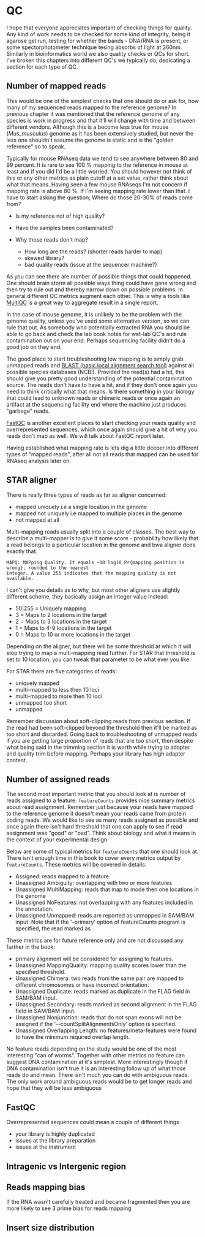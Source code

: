 # QC

I hope that everyone appreciates important of checking things for quality. Any kind of work needs to be checked for some kind of integrity, being it agarose gel run, testing for whether the bands - DNA/RNA is present, or some spectorphotometer technique tesing absorbs of light at 260nm. Similarly in bioinformatics world we also quality checks or QCs for short. I've broken this chapters into different QC's we typically do, dedicating a section for each type of QC.

## Number of mapped reads

This would be one of the simplest checks that one should do or ask for, how many of my sequenced reads mapped to the reference genome? In previous chapter it was mentioned that the reference genome of any species is work in progress and that it'll will change with time and between different vendors. Although this is a become less true for mouse (*Mus_musculus*) genome as it has been extensively studied, but never the less one shouldn't assume the genome is static and is the "golden reference" so to speak. 

Typically for mouse RNAseq data we tend to see anywhere between 80 and 99 percent. It is rare to see 100 % mapping to the reference in mouse at least and if you did I'd be a little worried. You should however not think of this or any other metrics as plain cutoff at a set value, rather think about what that means. Having seen a few mouse RNAseqs I'm not concern if mapping rate is above 80 %. If I'm seeing mapping rate lower than that. I have to start asking the question; Where do those 20-30% of reads come from? 

- Is my reference not of high quality? 
- Have the samples been contaminated?
- Why those reads don't map?

    - How long are the reads? (shorter reads harder to map)
    - skewed library? 
    - bad quality reads (issue at the sequencer machine?)

As you can see there are number of possible things that could happened. One should brain storm all possible ways thing could have gone wrong and then try to rule out and thereby narrow down on possible problems. In general different QC metrics augment each other. This is why a tools like [MultiQC](http://multiqc.info/) is a great way to aggregate result in a single report. 

In the case of mouse genome, it is unlikely to be the problem with the genome quality, unless you've used some alternative version, so we can rule that out. As somebody who potentially extracted RNA you should be able to go back and check the lab book notes for wet-lab QC's and rule contamination out on your end. Perhaps sequencing facility didn't do a good job on they end.

The good place to start troubleshooting low mapping is to simply grab unmapped reads and [BLAST (basic local alignment search tool)](https://blast.ncbi.nlm.nih.gov/Blast.cgi) against all possible species databases (NCBI). Provided the read(s) had a hit, this should give you pretty good understanding of the potential contamination source. The reads don't have to have a hit, and if they don't once again you need to think critically what that means. Is there something in your biology that could lead to unknown reads or chimeric reads or once again an artifact at the sequencing facility end where the machine just produces "garbage" reads. 

[FastQC](https://www.bioinformatics.babraham.ac.uk/projects/fastqc/) is another excellent places to start checking your reads quality and overrepresented sequences, which once again should give a hit of why you reads don't map as well. We will talk about FastQC report later.

Having established what mapping rate is lets dig a little deeper into different types of "mapped reads", after all not all reads that mapped can be used for RNAseq analysis later on.

## STAR aligner

There is really three types of reads as far as aligner concerned:

- mapped uniquely i.e a single location in the genome
- mapped not uniquely i.e mapped to multiple places in the genome
- not mapped at all

Multi-mapping reads usually split into a couple of classes. The best way to describe a multi-mapper is to give it some score - probability how likely that a read belongs to a particular location in the genome and bwa aligner does exactly that.

```
MAPQ: MAPping Quality. It equals −10 log10 Pr{mapping position is wrong}, rounded to the nearest
integer. A value 255 indicates that the mapping quality is not available.
```

I can't give you details as to why, but most other aligners use slightly different scheme, they basically assign an integer value instead:

- 50|255 = Uniquely mapping
- 3 = Maps to 2 locations in the target
- 2 = Maps to 3 locations in the target
- 1 = Maps to 4-9 locations in the target
- 0 = Maps to 10 or more locations in the target

Depending on the aligner, but there will be some threshold at which it will stop trying to map a multi-mapping read further. For STAR that threshold is set to 10 location, you can tweak that parameter to be what ever you like. 

For STAR there are five categories of reads:

- uniquely mapped
- multi-mapped to less then 10 loci
- multi-mapped to more then 10 loci
- unmapped too short
- unmapped

Remember discussion about soft-clipping reads from previous section. If the read had been soft-clipped beyond the threshold then it'll be marked as too short and discarded. Going back to troubleshooting of unmapped reads if you are getting large proportion of reads that are too short, then despite what being said in the trimming section it is worth while trying to adapter and quality trim before mapping. Perhaps your library has high adapter content.

## Number of assigned reads

The second most important metric that you should look at is number of reads assigned to a feature. `featureCounts` provides nice summary metrics about read assignment. Remember just because your reads have mapped to the reference genome it doesn't mean your reads came from protein coding reads. We would like to see as many reads assigned as possible and once again there isn't hard threshold that one can apply to see if read assignment was "good" or "bad". Think about biology and what it means in the context of your experimental design.

Below are some of typical metrics for `featureCounts` that one should look at. There isn't enough time in this book to cover every metrics output by `featureCounts`. These metrics will be covered in details:

- Assigned: reads mapped to a feature
- Unassigned Ambiguity: overlapping with two or more features
- Unassigned MultiMapping: reads that map to mode then one locations in the genome
- Unassigned NoFeatures: not overlapping with any features included in the annotation.
- Unassigned Unmapped: reads are reported as unmapped in SAM/BAM input. Note that if the ‘–primary’ option of featureCounts program is specified, the read marked as

These metrics are for future reference only and are not discussed any further in the book:

- primary alignment will be considered for assigning to features.
- Unassigned MappingQuality: mapping quality scores lower than the specified threshold.
- Unassigned Chimera: two reads from the same pair are mapped to different chromosomes or have incorrect orientation.
- Unassigned Duplicate: reads marked as duplicate in the FLAG field in SAM/BAM input.
- Unassigned Secondary: reads marked as second alignment in the FLAG field in SAM/BAM input.
- Unassigned Nonjunction: reads that do not span exons will not be assigned if the ‘--countSplitAlignmentsOnly’ option is specified.
- Unassigned Overlapping Length: no features/meta-features were found to have the minimum required overlap length.

No feature reads depending on the study would be one of the most interesting "can of worms". Together with other metrics no feature can suggest DNA contamination at it's simplest. More interestingly though if DNA contamination isn't true it is an interesting follow up of what those reads do and mean.
There isn't much you can do with ambiguous reads. The only work around ambiguous reads would be to get longer reads and hope that they will be less ambiguous

## FastQC

Overrepresented sequences could mean a couple of different things

- your library is highly duplicated
- issues at the library preparation 
- issues at the instrument
## Intragenic vs Intergenic region

## Reads mapping bias

If the RNA wasn't carefully treated and became fragmented then you are more likely to see 3 prime bias 
for reads mapping

## Insert size distribution
